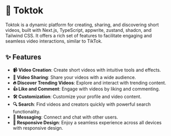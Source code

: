 # 🎥 Toktok

Toktok is a dynamic platform for creating, sharing, and discovering short videos, built with Next.js, TypeScript, appwrite, zustand, shadcn, and Tailwind CSS. It offers a rich set of features to facilitate engaging and seamless video interactions, similar to TikTok.

## ✨ Features

- **📹 Video Creation**: Create short videos with intuitive tools and effects.
- **🔗 Video Sharing**: Share your videos with a wide audience.
- **🔥 Discover Trending Videos**: Explore and interact with trending content.
- **👍 Like and Comment**: Engage with videos by liking and commenting.
- **🛠️ Customization**: Customize your profile and video content.
- **🔍 Search**: Find videos and creators quickly with powerful search functionality.
- **💬 Messaging**: Connect and chat with other users.
- **📱 Responsive Design**: Enjoy a seamless experience across all devices with responsive design.
